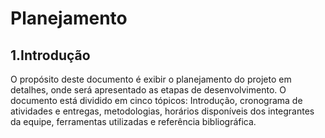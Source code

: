 # Planejamento

## 1.Introdução
O propósito deste documento é exibir o planejamento do projeto em detalhes, onde será apresentado as etapas de desenvolvimento. O documento está dividido em cinco tópicos: Introdução, cronograma de atividades e entregas, metodologias, horários disponíveis dos integrantes da equipe, ferramentas utilizadas e referência bibliográfica.